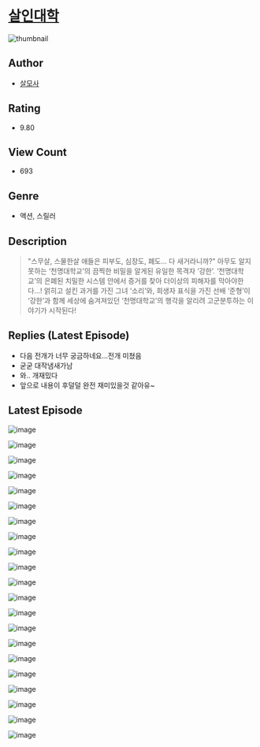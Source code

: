 # [살인대학](https://comic.naver.com/bestChallenge/list?titleId=810475)
![thumbnail](https://image-comic.pstatic.net/user_contents_data/challenge_comic/2023/05/23/365550/upload_4049353317123504483_480x623.jpeg)

## Author
- [살모사](https://comic.naver.com/artistTitle?id=365550)

## Rating
- 9.80

## View Count
- 693

## Genre
- 액션, 스릴러

## Description
> "스무살, 스물한살 애들은 피부도, 심장도, 폐도... 다 새거라니까?" 아무도 알지 못하는 ‘천명대학교’의 끔찍한 비밀을 알게된 유일한 목격자 ‘강한’. ‘천명대학교’의 은폐된 치밀한 시스템 안에서 증거를 찾아 더이상의 피해자를 막아야한다...! 얽히고 설킨 과거를 가진 그녀 ‘소리’와, 희생자 표식을 가진 선배 ‘준형’이 ‘강한’과 함께 세상에 숨겨져있던 ‘천명대학교’의 행각을 알리려 고군분투하는 이야기가 시작된다!

## Replies (Latest Episode)
- 다음 전개가 너무 궁금하네요...전개 미쳤음
- 굳굳 대작냄새가남
- 와.. 개재밌다
- 앞으로 내용이 후덜덜 완전 재미있을것 같아유~

## Latest Episode
![image](https://image-comic.pstatic.net/user_contents_data/challenge_comic/2023/05/23/365550/upload_3691042281745364321.jpeg)

![image](https://image-comic.pstatic.net/user_contents_data/challenge_comic/2023/05/23/365550/upload_7305181881096561509.jpeg)

![image](https://image-comic.pstatic.net/user_contents_data/challenge_comic/2023/05/23/365550/upload_3990582218056021814.jpeg)

![image](https://image-comic.pstatic.net/user_contents_data/challenge_comic/2023/05/23/365550/upload_3558517037933748534.jpeg)

![image](https://image-comic.pstatic.net/user_contents_data/challenge_comic/2023/05/23/365550/upload_3761970471968989493.jpeg)

![image](https://image-comic.pstatic.net/user_contents_data/challenge_comic/2023/05/23/365550/upload_3703478630030271588.jpeg)

![image](https://image-comic.pstatic.net/user_contents_data/challenge_comic/2023/05/23/365550/upload_3833189125682706224.jpeg)

![image](https://image-comic.pstatic.net/user_contents_data/challenge_comic/2023/05/23/365550/upload_7148681794092808290.jpeg)

![image](https://image-comic.pstatic.net/user_contents_data/challenge_comic/2023/05/23/365550/upload_7365134929344476466.jpeg)

![image](https://image-comic.pstatic.net/user_contents_data/challenge_comic/2023/05/23/365550/upload_3702860701039408944.jpeg)

![image](https://image-comic.pstatic.net/user_contents_data/challenge_comic/2023/05/23/365550/upload_7233453220649132601.jpeg)

![image](https://image-comic.pstatic.net/user_contents_data/challenge_comic/2023/05/23/365550/upload_3617060344689930296.jpeg)

![image](https://image-comic.pstatic.net/user_contents_data/challenge_comic/2023/05/23/365550/upload_7089852406533874278.jpeg)

![image](https://image-comic.pstatic.net/user_contents_data/challenge_comic/2023/05/23/365550/upload_3834876862475559991.jpeg)

![image](https://image-comic.pstatic.net/user_contents_data/challenge_comic/2023/05/23/365550/upload_3907217066069222706.jpeg)

![image](https://image-comic.pstatic.net/user_contents_data/challenge_comic/2023/05/23/365550/upload_4135484454630482224.jpeg)

![image](https://image-comic.pstatic.net/user_contents_data/challenge_comic/2023/05/23/365550/upload_4050481222847312437.jpeg)

![image](https://image-comic.pstatic.net/user_contents_data/challenge_comic/2023/05/23/365550/upload_7077750288151557945.jpeg)

![image](https://image-comic.pstatic.net/user_contents_data/challenge_comic/2023/05/23/365550/upload_3546074950716842551.jpeg)

![image](https://image-comic.pstatic.net/user_contents_data/challenge_comic/2023/05/23/365550/upload_4121980274239287650.jpeg)

![image](https://image-comic.pstatic.net/user_contents_data/challenge_comic/2023/05/23/365550/upload_7305461349498302821.jpeg)
